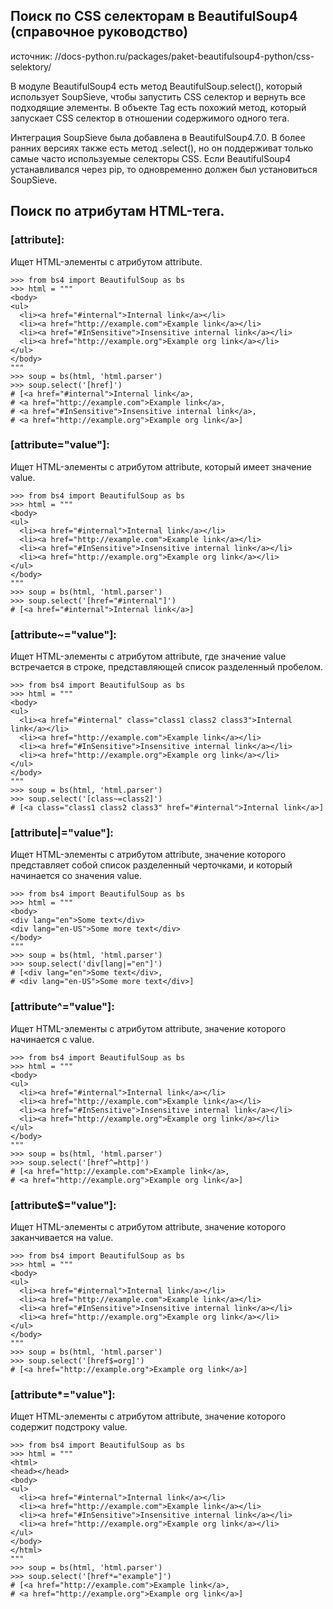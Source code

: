 ## Поиск по CSS селекторам в BeautifulSoup4 (справочное руководство)
источник: //docs-python.ru/packages/paket-beautifulsoup4-python/css-selektory/

В модуле BeautifulSoup4 есть метод BeautifulSoup.select(), который использует SoupSieve, чтобы запустить CSS селектор и вернуть все подходящие элементы. 
В объекте Tag есть похожий метод, который запускает CSS селектор в отношении содержимого одного тега.

Интеграция SoupSieve была добавлена в BeautifulSoup4.7.0. 
В более ранних версиях также есть метод .select(), но он поддерживат только самые часто используемые селекторы CSS. 
Если BeautifulSoup4 устанавливался через pip, то одновременно должен был установиться SoupSieve.

## Поиск по атрибутам HTML-тега.

### [attribute]: 
Ищет HTML-элементы с атрибутом attribute.
```
>>> from bs4 import BeautifulSoup as bs
>>> html = """
<body>
<ul>
  <li><a href="#internal">Internal link</a></li>
  <li><a href="http://example.com">Example link</a></li>
  <li><a href="#InSensitive">Insensitive internal link</a></li>
  <li><a href="http://example.org">Example org link</a></li>
</ul>
</body>
"""
>>> soup = bs(html, 'html.parser')
>>> soup.select('[href]')
# [<a href="#internal">Internal link</a>, 
# <a href="http://example.com">Example link</a>, 
# <a href="#InSensitive">Insensitive internal link</a>, 
# <a href="http://example.org">Example org link</a>]
```

### [attribute="value"]: 
Ищет HTML-элементы с атрибутом attribute, который имеет значение value.
```
>>> from bs4 import BeautifulSoup as bs
>>> html = """
<body>
<ul>
  <li><a href="#internal">Internal link</a></li>
  <li><a href="http://example.com">Example link</a></li>
  <li><a href="#InSensitive">Insensitive internal link</a></li>
  <li><a href="http://example.org">Example org link</a></li>
</ul>
</body>
"""
>>> soup = bs(html, 'html.parser')
>>> soup.select('[href="#internal"]')
# [<a href="#internal">Internal link</a>]
```

### [attribute~="value"]:
Ищет HTML-элементы с атрибутом attribute, где значение value встречается в строке, представляющей список разделенный пробелом.
```
>>> from bs4 import BeautifulSoup as bs
>>> html = """
<body>
<ul>
  <li><a href="#internal" class="class1 class2 class3">Internal link</a></li>
  <li><a href="http://example.com">Example link</a></li>
  <li><a href="#InSensitive">Insensitive internal link</a></li>
  <li><a href="http://example.org">Example org link</a></li>
</ul>
</body>
"""
>>> soup = bs(html, 'html.parser')
>>> soup.select('[class~=class2]')
# [<a class="class1 class2 class3" href="#internal">Internal link</a>]
```

### [attribute|="value"]:
Ищет HTML-элементы с атрибутом attribute, значение которого представляет собой список разделенный черточками, и который начинается со значения value.
```
>>> from bs4 import BeautifulSoup as bs
>>> html = """
<body>
<div lang="en">Some text</div>
<div lang="en-US">Some more text</div>
</body>
"""
>>> soup = bs(html, 'html.parser')
>>> soup.select('div[lang|="en"]')
# [<div lang="en">Some text</div>,
# <div lang="en-US">Some more text</div>]
```

### [attribute^="value"]:
Ищет HTML-элементы с атрибутом attribute, значение которого начинается с value.
```
>>> from bs4 import BeautifulSoup as bs
>>> html = """
<body>
<ul>
  <li><a href="#internal">Internal link</a></li>
  <li><a href="http://example.com">Example link</a></li>
  <li><a href="#InSensitive">Insensitive internal link</a></li>
  <li><a href="http://example.org">Example org link</a></li>
</ul>
</body>
"""
>>> soup = bs(html, 'html.parser')
>>> soup.select('[href^=http]')
# [<a href="http://example.com">Example link</a>,
# <a href="http://example.org">Example org link</a>]
```

### [attribute$="value"]:
Ищет HTML-элементы с атрибутом attribute, значение которого заканчивается на value.
```
>>> from bs4 import BeautifulSoup as bs
>>> html = """
<body>
<ul>
  <li><a href="#internal">Internal link</a></li>
  <li><a href="http://example.com">Example link</a></li>
  <li><a href="#InSensitive">Insensitive internal link</a></li>
  <li><a href="http://example.org">Example org link</a></li>
</ul>
</body>
"""
>>> soup = bs(html, 'html.parser')
>>> soup.select('[href$=org]')
# [<a href="http://example.org">Example org link</a>]
```

### [attribute*="value"]:
Ищет HTML-элементы с атрибутом attribute, значение которого содержит подстроку value.
```
>>> from bs4 import BeautifulSoup as bs
>>> html = """
<html>
<head></head>
<body>
<ul>
  <li><a href="#internal">Internal link</a></li>
  <li><a href="http://example.com">Example link</a></li>
  <li><a href="#InSensitive">Insensitive internal link</a></li>
  <li><a href="http://example.org">Example org link</a></li>
</ul>
</body>
</html>
"""
>>> soup = bs(html, 'html.parser')
>>> soup.select('[href*="example"]')
# [<a href="http://example.com">Example link</a>,
# <a href="http://example.org">Example org link</a>]
```
